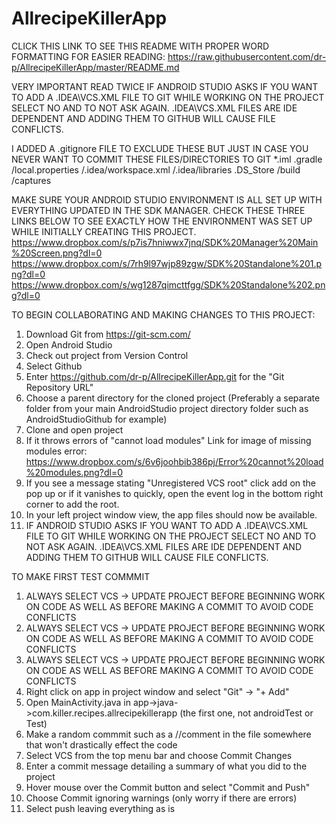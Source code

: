 # AllrecipeKillerApp

CLICK THIS LINK TO SEE THIS README WITH PROPER WORD FORMATTING FOR EASIER READING:
https://raw.githubusercontent.com/dr-p/AllrecipeKillerApp/master/README.md


VERY IMPORTANT READ TWICE
IF ANDROID STUDIO ASKS IF YOU WANT TO ADD A .IDEA\VCS.XML FILE TO GIT WHILE WORKING ON THE PROJECT
SELECT NO AND TO NOT ASK AGAIN. .IDEA\VCS.XML FILES ARE IDE DEPENDENT AND ADDING THEM TO GITHUB WILL CAUSE FILE CONFLICTS.

I ADDED A .gitignore FILE TO EXCLUDE THESE BUT JUST IN CASE YOU NEVER WANT TO COMMIT THESE FILES/DIRECTORIES TO GIT
*.iml
.gradle
/local.properties
/.idea/workspace.xml
/.idea/libraries
.DS_Store
/build
/captures


MAKE SURE YOUR ANDROID STUDIO ENVIRONMENT IS ALL SET UP WITH EVERYTHING UPDATED IN THE SDK MANAGER. CHECK THESE THREE LINKS
BELOW TO SEE EXACTLY HOW THE ENVIRONMENT WAS SET UP WHILE INITIALLY CREATING THIS PROJECT.
https://www.dropbox.com/s/p7is7hniwwx7jnq/SDK%20Manager%20Main%20Screen.png?dl=0
https://www.dropbox.com/s/7rh9l97wjp89zgw/SDK%20Standalone%201.png?dl=0
https://www.dropbox.com/s/wg1287qimcttfgg/SDK%20Standalone%202.png?dl=0

TO BEGIN COLLABORATING AND MAKING CHANGES TO THIS PROJECT:
1. Download Git from https://git-scm.com/
2. Open Android Studio
3. Check out project from Version Control
4. Select Github
5. Enter https://github.com/dr-p/AllrecipeKillerApp.git for the "Git Repository URL"
6. Choose a parent directory for the cloned project (Preferably a separate folder from your main AndroidStudio project
directory folder such as AndroidStudioGithub for example)
7. Clone and open project
8. If it throws errors of "cannot load modules" Link for image of missing modules error:           https://www.dropbox.com/s/6v6joohbib386pj/Error%20cannot%20load%20modules.png?dl=0
9. If you see a message stating "Unregistered VCS root" click add on the pop up or if it vanishes to quickly, open the event
   log in the bottom right corner to add the root.
10. In your left project window view, the app files should now be available.
11. IF ANDROID STUDIO ASKS IF YOU WANT TO ADD A .IDEA\VCS.XML FILE TO GIT WHILE WORKING ON THE PROJECT
SELECT NO AND TO NOT ASK AGAIN. .IDEA\VCS.XML FILES ARE IDE DEPENDENT AND ADDING THEM TO GITHUB WILL CAUSE FILE CONFLICTS.

TO MAKE FIRST TEST COMMMIT
1. ALWAYS SELECT VCS -> UPDATE PROJECT BEFORE BEGINNING WORK ON CODE AS WELL AS BEFORE MAKING A COMMIT TO AVOID CODE CONFLICTS
2. ALWAYS SELECT VCS -> UPDATE PROJECT BEFORE BEGINNING WORK ON CODE AS WELL AS BEFORE MAKING A COMMIT TO AVOID CODE CONFLICTS
3. ALWAYS SELECT VCS -> UPDATE PROJECT BEFORE BEGINNING WORK ON CODE AS WELL AS BEFORE MAKING A COMMIT TO AVOID CODE CONFLICTS
4. Right click on app in project window and select "Git" -> "+ Add"
5. Open MainActivity.java in app->java->com.killer.recipes.allrecipekillerapp (the first one, not androidTest or Test)
6. Make a random commmit such as a //comment in the file somewhere that won't drastically effect the code
7. Select VCS from the top menu bar and choose Commit Changes
8. Enter a commit message detailing a summary of what you did to the project
9. Hover mouse over the Commit button and select "Commit and Push"
10. Choose Commit ignoring warnings (only worry if there are errors)
11. Select push leaving everything as is
